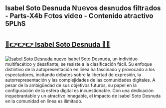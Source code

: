 ## Isabel Soto Desnuda N𝚞𝚎vos desn𝚞dos filtr𝚊dos - Parts-X4b F𝚘tos vid𝚎o - C𝚘ntenido atr𝚊ctivo 5PLhS

# <h2><a href="http://mb49xpi.tromn.icu/?c=Isabel+Soto+Desnuda">🔗👉👉👉 Isabel Soto Desnuda 🔗🔗</a></h2>

[![Isabel Soto Desnuda nuevo](https://i.imgur.com/pEAQMta.gif)](http://mb49xpi.tromn.icu/?c=Isabel+Soto+Desnuda)
Isabel Soto Desnuda, un individuo multifacético y desafiante, se resiste a la clasificación fácil. Su enfoque distintivo de la autopresentación en línea ha fascinado y provocado a los espectadores, incitando debates sobre la libertad de expresión, la autorrepresentación y las complejidades de las comunidades digitales. A pesar de la ambigüedad de sus objetivos futuros, su papel en la configuración de la esfera digital es incuestionable. Con una dedicación inquebrantable y un atractivo innegable, el impacto de Isabel Soto Desnuda en la comunidad en línea es ilimitado.
